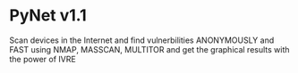 # PyNet v1.1

Scan devices in the Internet and find vulnerbilities ANONYMOUSLY and FAST using NMAP, MASSCAN, MULTITOR and get the graphical results with the power of IVRE
